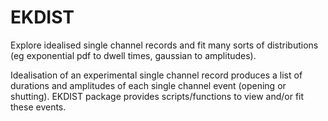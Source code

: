 # EKDIST
Explore idealised single channel records and fit many sorts of distributions (eg exponential pdf to dwell times, gaussian to amplitudes).

Idealisation of an experimental single channel record produces a list of durations and amplitudes of each single channel event (opening or shutting).  EKDIST package provides scripts/functions to view and/or fit these events.

